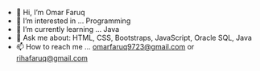 - 👋 Hi, I’m Omar Faruq  
- 👀 I’m interested in ... Programming  
- 🌱 I’m currently learning ... Java
- 💬 Ask me about: HTML, CSS, Bootstraps, JavaScript, Oracle SQL, Java
- 📫 How to reach me ... omarfaruq9723@gmail.com or rihafaruq@gmail.com  
<!---
Omar_Faruq is a ✨ special ✨ repository because its `README.md` (this file) appears on your GitHub profile.
You can click the Preview link to take a look at your changes.
--->
